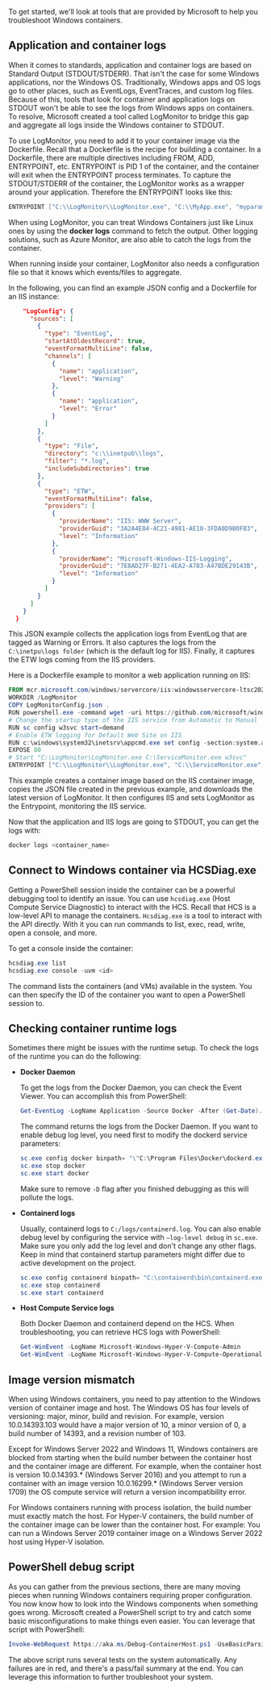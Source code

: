 ﻿To get started, we'll look at tools that are provided by Microsoft to help you troubleshoot Windows containers.

## Application and container logs

When it comes to standards, application and container logs are based on Standard Output (STDOUT/STDERR). That isn't the case for some Windows applications, nor the Windows OS. Traditionally, Windows apps and OS logs go to other places, such as EventLogs, EventTraces, and custom log files. Because of this, tools that look for container and application logs on STDOUT won't be able to see the logs from Windows apps on containers. To resolve, Microsoft created a tool called LogMonitor to bridge this gap and aggregate all logs inside the Windows container to STDOUT.

To use LogMonitor, you need to add it to your container image via the Dockerfile. Recall that a Dockerfile is the recipe for building a container. In a Dockerfile, there are multiple directives including FROM, ADD, ENTRYPOINT, etc. ENTRYPOINT is PID 1 of the container, and the container will exit when the ENTRYPOINT process terminates. To capture the STDOUT/STDERR of the container, the LogMonitor works as a wrapper around your application. Therefore the ENTRYPOINT looks like this:

```powershell
ENTRYPOINT ["C:\\LogMonitor\\LogMonitor.exe", "C:\\MyApp.exe", "myparameter"]
```

When using LogMonitor, you can treat Windows Containers just like Linux ones by using the **docker logs** command to fetch the output. Other logging solutions, such as Azure Monitor, are also able to catch the logs from the container.

When running inside your container, LogMonitor also needs a configuration file so that it knows which events/files to aggregate.

In the following, you can find an example JSON config and a Dockerfile for an IIS instance:

```json
    "LogConfig": {
      "sources": [
        {
          "type": "EventLog",
          "startAtOldestRecord": true,
          "eventFormatMultiLine": false,
          "channels": [
            {
              "name": "application",
              "level": "Warning"
            },
            {
              "name": "application",
              "level": "Error"
            }
          ]
        },
        {
          "type": "File",
          "directory": "c:\\inetpub\\logs",
          "filter": "*.log",
          "includeSubdirectories": true
        },
        {
          "type": "ETW",
          "eventFormatMultiLine": false,
          "providers": [
            {
              "providerName": "IIS: WWW Server",
              "providerGuid": "3A2A4E84-4C21-4981-AE10-3FDA0D9B0F83",
              "level": "Information"
            },
            {
              "providerName": "Microsoft-Windows-IIS-Logging",
              "providerGuid": "7E8AD27F-B271-4EA2-A783-A47BDE29143B",
              "level": "Information"
            }
          ]
        }
      ]
    }
  }
```

This JSON example collects the application logs from EventLog that are tagged as Warning or Errors. It also captures the logs from the `C:\inetpu\logs folder` (which is the default log for IIS). Finally, it captures the ETW logs coming from the IIS providers.

Here is a Dockerfile example to monitor a web application running on IIS:

```powershell
FROM mcr.microsoft.com/windows/servercore/iis:windowsservercore-ltsc2022
WORKDIR /LogMonitor
COPY LogMonitorConfig.json .
RUN powershell.exe -command wget -uri https://github.com/microsoft/windows-container-tools/releases/download/v1.1/LogMonitor.exe -outfile LogMonitor.exe
# Change the startup type of the IIS service from Automatic to Manual
RUN sc config w3svc start=demand
# Enable ETW logging for Default Web Site on IIS
RUN c:\windows\system32\inetsrv\appcmd.exe set config -section:system.applicationHost/sites /"[name='Default Web Site'].logFile.logTargetW3C:"File,ETW"" /commit:apphost
EXPOSE 80
# Start "C:\LogMonitor\LogMonitor.exe C:\ServiceMonitor.exe w3svc"
ENTRYPOINT ["C:\\LogMonitor\\LogMonitor.exe", "C:\\ServiceMonitor.exe", "w3svc"]
```

This example creates a container image based on the IIS container image, copies the JSON file created in the previous example, and downloads the latest version of LogMonitor. It then configures IIS and sets LogMonitor as the Entrypoint, monitoring the IIS service.

Now that the application and IIS logs are going to STDOUT, you can get the logs with:

```bash
docker logs <container_name>
```

## Connect to Windows container via HCSDiag.exe

Getting a PowerShell session inside the container can be a powerful debugging tool to identify an issue. You can use `hcsdiag.exe` (Host Compute Service Diagnostic) to interact with the HCS. Recall that HCS is a low-level API to manage the containers. `Hcsdiag.exe` is a tool to interact with the API directly. With it you can run commands to list, exec, read, write, open a console, and more.

To get a console inside the container:

```powershell
hcsdiag.exe list
hcsdiag.exe console -uvm <id>
```

The command lists the containers (and VMs) available in the system. You can then specify the ID of the container you want to open a PowerShell session to.

## Checking container runtime logs

Sometimes there might be issues with the runtime setup. To check the logs of the runtime you can do the following:

- **Docker Daemon**

   To get the logs from the Docker Daemon, you can check the Event Viewer. You can accomplish this from PowerShell:

   ```powershell
   Get-EventLog -LogName Application -Source Docker -After (Get-Date).AddMinutes(-5) | Sort-Object Time
   ```

   The command returns the logs from the Docker Daemon. If you want to enable debug log level, you need first to modify the dockerd service parameters:

   ```powershell
   sc.exe config docker binpath= "\"C:\Program Files\Docker\dockerd.exe\" --run-service -D"
   sc.exe stop docker
   sc.exe start docker
   ```

   Make sure to remove `-D` flag after you finished debugging as this will pollute the logs.

- **Containerd logs**

   Usually, containerd logs to `C:/logs/containerd.log`. You can also enable debug level by configuring the service with `–log-level debug` in `sc.exe`. Make sure you only add the log level and don't change any other flags. Keep in mind that containerd startup parameters might differ due to active development on the project.

   ```powershell
   sc.exe config containerd binpath= "C:\containerd\bin\containerd.exe --log-level=debug --log-file=C:/logs/containerd.log"
   sc.exe stop containerd
   sc.exe start containerd
   ```

- **Host Compute Service logs**

   Both Docker Daemon and containerd depend on the HCS. When troubleshooting, you can retrieve HCS logs with PowerShell:

   ```powershell
   Get-WinEvent -LogName Microsoft-Windows-Hyper-V-Compute-Admin
   Get-WinEvent -LogName Microsoft-Windows-Hyper-V-Compute-Operational
   ```

## Image version mismatch

When using Windows containers, you need to pay attention to the Windows version of container image and host. The Windows OS has four levels of versioning: major, minor, build and revision. For example, version 10.0.14393.103 would have a major version of 10, a minor version of 0, a build number of 14393, and a revision number of 103.

Except for Windows Server 2022 and Windows 11, Windows containers are blocked from starting when the build number between the container host and the container image are different. For example, when the container host is version 10.0.14393.\* (Windows Server 2016) and you attempt to run a container with an image version 10.0.16299.\* (Windows Server version 1709) the OS compute service will return a version incompatibility error.

For Windows containers running with process isolation, the build number must exactly match the host. For Hyper-V containers, the build number of the container image can be lower than the container host. For example: You can run a Windows Server 2019 container image on a Windows Server 2022 host using Hyper-V isolation.

## PowerShell debug script

As you can gather from the previous sections, there are many moving pieces when running Windows containers requiring proper configuration. You now know how to look into the Windows components when something goes wrong. Microsoft created a PowerShell script to try and catch some basic misconfigurations to make things even easier. You can leverage that script with PowerShell:

```powershell
Invoke-WebRequest https://aka.ms/Debug-ContainerHost.ps1 -UseBasicParsing | Invoke-Expression
```

The above script runs several tests on the system automatically. Any failures are in red, and there's a pass/fail summary at the end. You can leverage this information to further troubleshoot your system.
